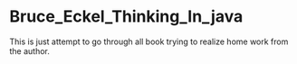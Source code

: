 # Bruce_Eckel_Thinking_In_java
This is just attempt to go through all book trying to realize home work from the author.
